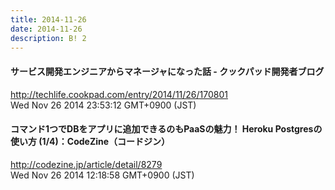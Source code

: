 ```yaml
---
title: 2014-11-26
date: 2014-11-26
description: B! 2
---
```


#### サービス開発エンジニアからマネージャになった話 - クックパッド開発者ブログ
http://techlife.cookpad.com/entry/2014/11/26/170801<br>
Wed Nov 26 2014 23:53:12 GMT+0900 (JST)<br>


#### コマンド1つでDBをアプリに追加できるのもPaaSの魅力！ Heroku Postgresの使い方 (1/4)：CodeZine（コードジン）
http://codezine.jp/article/detail/8279<br>
Wed Nov 26 2014 12:18:58 GMT+0900 (JST)<br>


